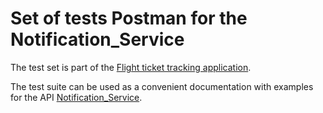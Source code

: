 # Set of tests Postman for the Notification_Service
The test set is part of the [Flight ticket tracking application](https://github.com/MikhailCherepanovD/notification_service).

The test suite can be used as a convenient documentation with examples for the API [Notification_Service](https://github.com/MikhailCherepanovD/notification_service_drogon).

